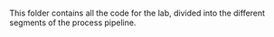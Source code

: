 This folder contains all the code for the lab, divided into the different segments of the process pipeline.
